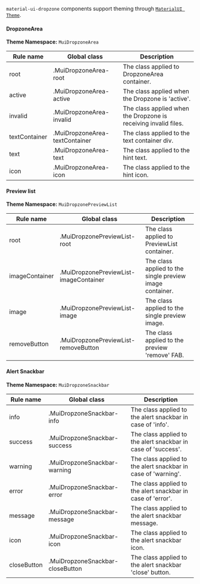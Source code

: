`material-ui-dropzone` components support theming through [`MaterialUI Theme`](https://material-ui.com/customization/theming/).

#### DropzoneArea

**Theme Namespace:** `MuiDropzoneArea`

| Rule name     | Global class                   | Description                                                     |
| ------------- | ------------------------------ | --------------------------------------------------------------- |
| root          | .MuiDropzoneArea-root          | The class applied to DropzoneArea container.                    |
| active        | .MuiDropzoneArea-active        | The class applied when the Dropzone is 'active'.                |
| invalid       | .MuiDropzoneArea-invalid       | The class applied when the Dropzone is receiving invalid files. |
| textContainer | .MuiDropzoneArea-textContainer | The class applied to the text container div.                    |
| text          | .MuiDropzoneArea-text          | The class applied to the hint text.                             |
| icon          | .MuiDropzoneArea-icon          | The class applied to the hint icon.                             |

#### Preview list

**Theme Namespace:** `MuiDropzonePreviewList`

| Rule name      | Global class                           | Description                                              |
| -------------- | -------------------------------------- | -------------------------------------------------------- |
| root           | .MuiDropzonePreviewList-root           | The class applied to PreviewList container.              |
| imageContainer | .MuiDropzonePreviewList-imageContainer | The class applied to the single preview image container. |
| image          | .MuiDropzonePreviewList-image          | The class applied to the single preview image.           |
| removeButton   | .MuiDropzonePreviewList-removeButton   | The class applied to the preview 'remove' FAB.           |

#### Alert Snackbar

**Theme Namespace:** `MuiDropzoneSnackbar`

| Rule name   | Global class                     | Description                                                   |
| ----------- | -------------------------------- | ------------------------------------------------------------- |
| info        | .MuiDropzoneSnackbar-info        | The class applied to the alert snackbar in case of 'info'.    |
| success     | .MuiDropzoneSnackbar-success     | The class applied to the alert snackbar in case of 'success'. |
| warning     | .MuiDropzoneSnackbar-warning     | The class applied to the alert snackbar in case of 'warning'. |
| error       | .MuiDropzoneSnackbar-error       | The class applied to the alert snackbar in case of 'error'.   |
| message     | .MuiDropzoneSnackbar-message     | The class applied to the alert snackbar message.              |
| icon        | .MuiDropzoneSnackbar-icon        | The class applied to the alert snackbar icon.                 |
| closeButton | .MuiDropzoneSnackbar-closeButton | The class applied to the alert snackbar 'close' button.       |
